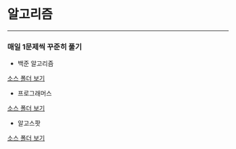 # 알고리즘
***
### 매일 1문제씩 꾸준히 풀기

* 백준 알고리즘

[소스 폴더 보기](https://github.com/pia2011/Algoritm/tree/main/baekjoon/src)

* 프로그래머스

[소스 폴더 보기]()

* 알고스팟

[소스 폴더 보기]()
